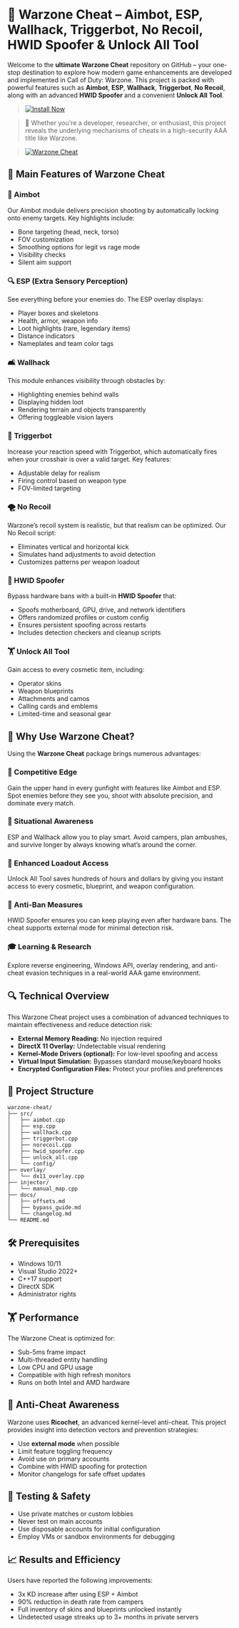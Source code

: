 # 🔪 Warzone Cheat – Aimbot, ESP, Wallhack, Triggerbot, No Recoil, HWID Spoofer & Unlock All Tool

Welcome to the **ultimate Warzone Cheat** repository on GitHub – your one-stop destination to explore how modern game enhancements are developed and implemented in Call of Duty: Warzone. This project is packed with powerful features such as **Aimbot**, **ESP**, **Wallhack**, **Triggerbot**, **No Recoil**, along with an advanced **HWID Spoofer** and a convenient **Unlock All Tool**.

> [![Install Now](https://img.shields.io/badge/Install-Now-brightgreen?style=for-the-badge)]()

> 🚀 Whether you're a developer, researcher, or enthusiast, this project reveals the underlying mechanisms of cheats in a high-security AAA title like Warzone.

> [![Warzone Cheat](https://files.bo3.gg/uploads/image/62777/image/webp-f9a1c8a1c08051dfe0c1e1dffde92e03.webp)]() 

## 🌟 Main Features of Warzone Cheat

### 🎯 Aimbot

Our Aimbot module delivers precision shooting by automatically locking onto enemy targets. Key highlights include:

* Bone targeting (head, neck, torso)
* FOV customization
* Smoothing options for legit vs rage mode
* Visibility checks
* Silent aim support

### 🔍 ESP (Extra Sensory Perception)

See everything before your enemies do. The ESP overlay displays:

* Player boxes and skeletons
* Health, armor, weapon info
* Loot highlights (rare, legendary items)
* Distance indicators
* Nameplates and team color tags

### 🛋 Wallhack

This module enhances visibility through obstacles by:

* Highlighting enemies behind walls
* Displaying hidden loot
* Rendering terrain and objects transparently
* Offering toggleable vision layers

### 🔫 Triggerbot

Increase your reaction speed with Triggerbot, which automatically fires when your crosshair is over a valid target. Key features:

* Adjustable delay for realism
* Firing control based on weapon type
* FOV-limited targeting

### 🌪 No Recoil

Warzone’s recoil system is realistic, but that realism can be optimized. Our No Recoil script:

* Eliminates vertical and horizontal kick
* Simulates hand adjustments to avoid detection
* Customizes patterns per weapon loadout

### 🔐 HWID Spoofer

Bypass hardware bans with a built-in **HWID Spoofer** that:

* Spoofs motherboard, GPU, drive, and network identifiers
* Offers randomized profiles or custom config
* Ensures persistent spoofing across restarts
* Includes detection checkers and cleanup scripts

### 🏋 Unlock All Tool

Gain access to every cosmetic item, including:

* Operator skins
* Weapon blueprints
* Attachments and camos
* Calling cards and emblems
* Limited-time and seasonal gear

## 🌟 Why Use Warzone Cheat?

Using the **Warzone Cheat** package brings numerous advantages:

### 🚀 Competitive Edge

Gain the upper hand in every gunfight with features like Aimbot and ESP. Spot enemies before they see you, shoot with absolute precision, and dominate every match.

### 🤮 Situational Awareness

ESP and Wallhack allow you to play smart. Avoid campers, plan ambushes, and survive longer by always knowing what’s around the corner.

### 🧩 Enhanced Loadout Access

Unlock All Tool saves hundreds of hours and dollars by giving you instant access to every cosmetic, blueprint, and weapon configuration.

### 🔧 Anti-Ban Measures

HWID Spoofer ensures you can keep playing even after hardware bans. The cheat supports external mode for minimal detection risk.

### 🎓 Learning & Research

Explore reverse engineering, Windows API, overlay rendering, and anti-cheat evasion techniques in a real-world AAA game environment.

## 🔍 Technical Overview

This Warzone Cheat project uses a combination of advanced techniques to maintain effectiveness and reduce detection risk:

* **External Memory Reading:** No injection required
* **DirectX 11 Overlay:** Undetectable visual rendering
* **Kernel-Mode Drivers (optional):** For low-level spoofing and access
* **Virtual Input Simulation:** Bypasses standard mouse/keyboard hooks
* **Encrypted Configuration Files:** Protect your profiles and preferences

## 📂 Project Structure

```
warzone-cheat/
├── src/
│   ├── aimbot.cpp
│   ├── esp.cpp
│   ├── wallhack.cpp
│   ├── triggerbot.cpp
│   ├── norecoil.cpp
│   ├── hwid_spoofer.cpp
│   ├── unlock_all.cpp
│   └── config/
├── overlay/
│   └── dx11_overlay.cpp
├── injector/
│   └── manual_map.cpp
├── docs/
│   ├── offsets.md
│   ├── bypass_guide.md
│   └── changelog.md
└── README.md
```

## 🛠 Prerequisites

* Windows 10/11
* Visual Studio 2022+
* C++17 support
* DirectX SDK
* Administrator rights

## 🏋 Performance

The Warzone Cheat is optimized for:

* Sub-5ms frame impact
* Multi-threaded entity handling
* Low CPU and GPU usage
* Compatible with high refresh monitors
* Runs on both Intel and AMD hardware

## 🔐 Anti-Cheat Awareness

Warzone uses **Ricochet**, an advanced kernel-level anti-cheat. This project provides insight into detection vectors and prevention strategies:

* Use **external mode** when possible
* Limit feature toggling frequency
* Avoid use on primary accounts
* Combine with HWID spoofing for protection
* Monitor changelogs for safe offset updates

## 🎯 Testing & Safety

* Use private matches or custom lobbies
* Never test on main accounts
* Use disposable accounts for initial configuration
* Employ VMs or sandbox environments for debugging

## 📈 Results and Efficiency

Users have reported the following improvements:

* 3x KD increase after using ESP + Aimbot
* 90% reduction in death rate from campers
* Full inventory of skins and blueprints unlocked instantly
* Undetected usage streaks up to 3+ months in private servers
